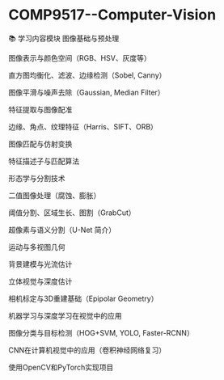 # COMP9517--Computer-Vision
📚 学习内容模块
图像基础与预处理

图像表示与颜色空间（RGB、HSV、灰度等）

直方图均衡化、滤波、边缘检测（Sobel, Canny）

图像平滑与噪声去除（Gaussian, Median Filter）

特征提取与图像配准

边缘、角点、纹理特征（Harris、SIFT、ORB）

图像匹配与仿射变换

特征描述子与匹配算法

形态学与分割技术

二值图像处理（腐蚀、膨胀）

阈值分割、区域生长、图割（GrabCut）

超像素与语义分割（U-Net 简介）

运动与多视图几何

背景建模与光流估计

立体视觉与深度估计

相机标定与3D重建基础（Epipolar Geometry）

机器学习与深度学习在视觉中的应用

图像分类与目标检测（HOG+SVM, YOLO, Faster-RCNN）

CNN在计算机视觉中的应用（卷积神经网络复习）

使用OpenCV和PyTorch实现项目

